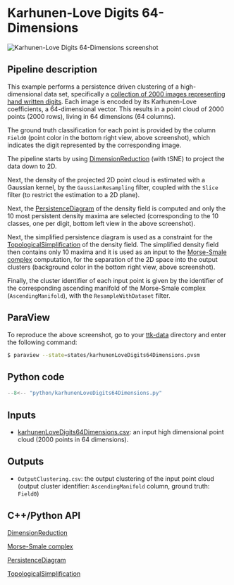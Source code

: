 # Karhunen-Love Digits 64-Dimensions 

![Karhunen-Love Digits 64-Dimensions screenshot](https://topology-tool-kit.github.io/img/gallery/karhunenLoveDigits64Dimensions.jpg)

## Pipeline description
This example performs a persistence driven clustering of a high-dimensional data set, specifically a [collection of 2000 images representing hand written digits](https://archive.ics.uci.edu/ml/datasets/Multiple+Features). Each image is encoded by its Karhunen-Love coefficients, a 64-dimensional vector. This results in a point cloud of 2000 points (2000 rows), living in 64 dimensions (64 columns).

The ground truth classification for each point is provided by the column `Field0` (point color in the bottom right view, above screenshot), which indicates the digit represented by the corresponding image.

The pipeline starts by using [DimensionReduction](https://topology-tool-kit.github.io/doc/html/classttkDimensionReduction.html) (with tSNE) to project the data down to 2D.

Next, the density of the projected 2D point cloud is estimated with a Gaussian kernel, by the `GaussianResampling`  filter, coupled with the `Slice` filter (to restrict the estimation to a 2D plane). 

Next, the [PersistenceDiagram](https://topology-tool-kit.github.io/doc/html/classttkPersistenceDiagram.html) of the density field is computed and only the 10 most persistent density maxima are selected (corresponding to the 10 classes, one per digit, bottom left view in the above screenshot).

Next, the simplified persistence diagram is used as a constraint for the [TopologicalSimplification](https://topology-tool-kit.github.io/doc/html/classttkTopologicalSimplification.html) of the density field.
The simplified density field then contains only 10 maxima and it is used as an input to the [Morse-Smale complex](https://topology-tool-kit.github.io/doc/html/classttkMorseSmaleComplex.html) computation, for the separation of the 2D space into the output clusters (background color in the bottom right view, above screenshot). 

Finally, the cluster identifier of each input point is given by the identifier of the 
corresponding ascending manifold of the Morse-Smale complex (`AscendingManifold`), with the `ResampleWithDataset` filter.

## ParaView
To reproduce the above screenshot, go to your [ttk-data](https://github.com/topology-tool-kit/ttk-data) directory and enter the following command:
``` bash
$ paraview --state=states/karhunenLoveDigits64Dimensions.pvsm
```

## Python code

``` python  linenums="1"
--8<-- "python/karhunenLoveDigits64Dimensions.py"
```
## Inputs
- [karhunenLoveDigits64Dimensions.csv](https://github.com/topology-tool-kit/ttk-data/raw/dev/karhunenLoveDigits64Dimensions.csv): an input high dimensional point cloud (2000 points in 64 dimensions).

## Outputs
- `OutputClustering.csv`: the output clustering of the input point cloud (output cluster identifier: `AscendingManifold` column, ground truth: `Field0`)

## C++/Python API
[DimensionReduction](https://topology-tool-kit.github.io/doc/html/classttkDimensionReduction.html)

[Morse-Smale complex](https://topology-tool-kit.github.io/doc/html/classttkMorseSmaleComplex.html)

[PersistenceDiagram](https://topology-tool-kit.github.io/doc/html/classttkPersistenceDiagram.html)

[TopologicalSimplification](https://topology-tool-kit.github.io/doc/html/classttkTopologicalSimplification.html)
